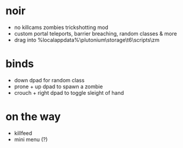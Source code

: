 # noir

- no killcams zombies trickshotting mod
- custom portal teleports, barrier breaching, random classes & more
- drag into %localappdata%\plutonium\storage\t6\scripts\zm

# binds
- down dpad for random class
- prone + up dpad to spawn a zombie
- crouch + right dpad to toggle sleight of hand

# on the way
- killfeed
- mini menu (?)
